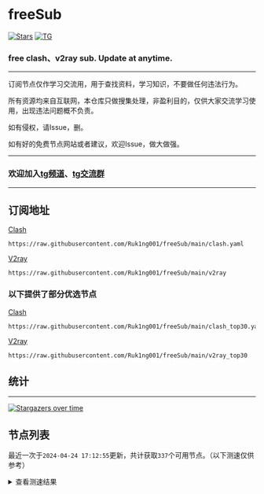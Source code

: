 # freeSub
[![Stars](https://img.shields.io/github/stars/Ruk1ng001/freeSub)](https://github.com/Ruk1ng001/freeSub/stargazers)
[![TG](https://img.shields.io/badge/Telegram-gray?logo=Telegram)](https://t.me/Ruk1ng001)
### free clash、v2ray sub. Update at anytime.

---

订阅节点仅作学习交流用，用于查找资料，学习知识，不要做任何违法行为。

所有资源均来自互联网，本仓库只做搜集处理，非盈利目的，仅供大家交流学习使用，出现违法问题概不负责。

如有侵权，请Issue，删。

如有好的免费节点网站或者建议，欢迎Issue，做大做强。

---

### 欢迎加入[tg频道](https://t.me/Ruk1ng001)、[tg交流群](https://t.me/+-e-b04EE5Cw2NmU1)

---

## 订阅地址
[Clash](https://raw.githubusercontent.com/Ruk1ng001/freeSub/main/clash.yaml)
```
https://raw.githubusercontent.com/Ruk1ng001/freeSub/main/clash.yaml
```
[V2ray](https://raw.githubusercontent.com/Ruk1ng001/freeSub/main/v2ray)
```
https://raw.githubusercontent.com/Ruk1ng001/freeSub/main/v2ray
```
### 以下提供了部分优选节点

[Clash](https://raw.githubusercontent.com/Ruk1ng001/freeSub/main/clash_top30.yaml)
```
https://raw.githubusercontent.com/Ruk1ng001/freeSub/main/clash_top30.yaml
```
[V2ray](https://raw.githubusercontent.com/Ruk1ng001/freeSub/main/v2ray_top30)
```
https://raw.githubusercontent.com/Ruk1ng001/freeSub/main/v2ray_top30
```

## 统计

---

[![Stargazers over time](https://starchart.cc/Ruk1ng001/freeSub.svg)](https://starchart.cc/Ruk1ng001/freeSub)

## 节点列表

最近一次于`2024-04-24 17:12:55`更新，共计获取`337`个可用节点。（以下测速仅供参考）

<details> <summary>查看测速结果</summary>

| 序号 | 节点 | 带宽 | 延迟 |
|:--:|:--:|:--:|:--:|
 | 1 | github.com/Ruk1ng001_-450033463 | 1.54MB/s | 407.00ms |
 | 2 | github.com/Ruk1ng001_1788757087 | 1.44MB/s | 430.00ms |
 | 3 | github.com/Ruk1ng001_1942062392 | 1.40MB/s | 336.00ms |
 | 4 | github.com/Ruk1ng001_1430802564 | 1.38MB/s | 542.00ms |
 | 5 | github.com/Ruk1ng001_603393817 | 1.36MB/s | 557.00ms |
 | 6 | github.com/Ruk1ng001_-639311855 | 1.35MB/s | 566.00ms |
 | 7 | github.com/Ruk1ng001_1002220416 | 1.34MB/s | 296.00ms |
 | 8 | github.com/Ruk1ng001_-1722176855 | 1.34MB/s | 476.00ms |
 | 9 | github.com/Ruk1ng001_1285807605 | 1.15MB/s | 522.00ms |
 | 10 | github.com/Ruk1ng001_-1890107176 | 1.13MB/s | 699.00ms |
 | 11 | github.com/Ruk1ng001_-1441193200 | 1.13MB/s | 503.00ms |
 | 12 | github.com/Ruk1ng001_-387424045 | 1.10MB/s | 581.00ms |
 | 13 | github.com/Ruk1ng001_-980798972 | 1.10MB/s | 553.00ms |
 | 14 | github.com/Ruk1ng001_-2113499034 | 1.08MB/s | 521.00ms |
 | 15 | github.com/Ruk1ng001_-2049361601 | 1.08MB/s | 467.00ms |
 | 16 | github.com/Ruk1ng001_2097075921 | 1.07MB/s | 687.00ms |
 | 17 | github.com/Ruk1ng001_-1972683054 | 1.07MB/s | 441.00ms |
 | 18 | github.com/Ruk1ng001_-1392060987 | 1.03MB/s | 789.00ms |
 | 19 | github.com/Ruk1ng001_391071904 | 1.03MB/s | 737.00ms |
 | 20 | github.com/Ruk1ng001_1477395198 | 1.02MB/s | 458.00ms |
 | 21 | github.com/Ruk1ng001_1708283347 | 1.01MB/s | 589.00ms |
 | 22 | github.com/Ruk1ng001_1945908626 | 1.01MB/s | 705.00ms |
 | 23 | github.com/Ruk1ng001_-559379754 | 961.35KB/s | 720.00ms |
 | 24 | github.com/Ruk1ng001_-1691553768 | 950.08KB/s | 832.00ms |
 | 25 | github.com/Ruk1ng001_1978819283 | 936.98KB/s | 580.00ms |
 | 26 | github.com/Ruk1ng001_-743607482 | 929.43KB/s | 734.00ms |
 | 27 | github.com/Ruk1ng001_1514230855 | 929.31KB/s | 481.00ms |
 | 28 | github.com/Ruk1ng001_1855538875 | 922.04KB/s | 651.00ms |
 | 29 | github.com/Ruk1ng001_233576226 | 914.41KB/s | 661.00ms |
 | 30 | github.com/Ruk1ng001_-564687286 | 903.17KB/s | 761.00ms |
 | 31 | github.com/Ruk1ng001_-422403388 | 900.76KB/s | 813.00ms |
 | 32 | github.com/Ruk1ng001_-1347643129 | 898.77KB/s | 717.00ms |
 | 33 | github.com/Ruk1ng001_-1981144162 | 875.05KB/s | 800.00ms |
 | 34 | github.com/Ruk1ng001_-1570310399 | 856.42KB/s | 850.00ms |
 | 35 | github.com/Ruk1ng001_-1068532818 | 855.34KB/s | 485.00ms |
 | 36 | github.com/Ruk1ng001_2024681527 | 841.63KB/s | 880.00ms |
 | 37 | github.com/Ruk1ng001_-336821796 | 830.50KB/s | 477.00ms |
 | 38 | github.com/Ruk1ng001_1637079292 | 818.66KB/s | 966.00ms |
 | 39 | github.com/Ruk1ng001_344686083 | 816.44KB/s | 587.00ms |
 | 40 | github.com/Ruk1ng001_2094221260 | 814.31KB/s | 938.00ms |
 | 41 | github.com/Ruk1ng001_1316377751 | 809.36KB/s | 753.00ms |
 | 42 | github.com/Ruk1ng001_-698540573 | 808.66KB/s | 1014.00ms |
 | 43 | github.com/Ruk1ng001_30861099 | 808.28KB/s | 586.00ms |
 | 44 | github.com/Ruk1ng001_-1538610044 | 801.11KB/s | 754.00ms |
 | 45 | github.com/Ruk1ng001_1791510632 | 794.01KB/s | 655.00ms |
 | 46 | github.com/Ruk1ng001_-102997315 | 791.29KB/s | 987.00ms |
 | 47 | github.com/Ruk1ng001_1105010861 | 778.41KB/s | 620.00ms |
 | 48 | github.com/Ruk1ng001_-1756876630 | 767.11KB/s | 663.00ms |
 | 49 | github.com/Ruk1ng001_-148412363 | 756.38KB/s | 442.00ms |
 | 50 | github.com/Ruk1ng001_469154745 | 742.89KB/s | 792.00ms |
 | 51 | github.com/Ruk1ng001_1194134709 | 740.59KB/s | 640.00ms |
 | 52 | github.com/Ruk1ng001_-822640410 | 736.20KB/s | 908.00ms |
 | 53 | github.com/Ruk1ng001_1516432118 | 721.43KB/s | 772.00ms |
 | 54 | github.com/Ruk1ng001_1896298437 | 716.94KB/s | 736.00ms |
 | 55 | github.com/Ruk1ng001_-887960686 | 716.04KB/s | 717.00ms |
 | 56 | github.com/Ruk1ng001_1562657822 | 711.44KB/s | 896.00ms |
 | 57 | github.com/Ruk1ng001_215008941 | 711.18KB/s | 1087.00ms |
 | 58 | github.com/Ruk1ng001_-1459855093 | 709.30KB/s | 725.00ms |
 | 59 | github.com/Ruk1ng001_409996209 | 697.33KB/s | 853.00ms |
 | 60 | github.com/Ruk1ng001_1215247727 | 695.32KB/s | 1008.00ms |
 | 61 | github.com/Ruk1ng001_-360716951 | 690.87KB/s | 679.00ms |
 | 62 | github.com/Ruk1ng001_1584523613 | 683.62KB/s | 515.00ms |
 | 63 | github.com/Ruk1ng001_-2132634467 | 681.51KB/s | 911.00ms |
 | 64 | github.com/Ruk1ng001_-1722938651 | 681.05KB/s | 927.00ms |
 | 65 | github.com/Ruk1ng001_127774605 | 680.06KB/s | 1133.00ms |
 | 66 | github.com/Ruk1ng001_-1344592949 | 677.06KB/s | 523.00ms |
 | 67 | github.com/Ruk1ng001_2056263266 | 675.53KB/s | 803.00ms |
 | 68 | github.com/Ruk1ng001_-1469485579 | 662.43KB/s | 1087.00ms |
 | 69 | github.com/Ruk1ng001_1992404737 | 656.33KB/s | 962.00ms |
 | 70 | github.com/Ruk1ng001_-1411619508 | 652.36KB/s | 697.00ms |
 | 71 | github.com/Ruk1ng001_648588487 | 648.08KB/s | 1114.00ms |
 | 72 | github.com/Ruk1ng001_1108544810 | 647.62KB/s | 839.00ms |
 | 73 | github.com/Ruk1ng001_-1981730218 | 645.32KB/s | 998.00ms |
 | 74 | github.com/Ruk1ng001_2045943071 | 642.57KB/s | 981.00ms |
 | 75 | github.com/Ruk1ng001_-1366340069 | 642.04KB/s | 1075.00ms |
 | 76 | github.com/Ruk1ng001_-549031414 | 639.75KB/s | 798.00ms |
 | 77 | github.com/Ruk1ng001_78776122 | 637.07KB/s | 1009.00ms |
 | 78 | github.com/Ruk1ng001_-725807403 | 627.29KB/s | 1132.00ms |
 | 79 | github.com/Ruk1ng001_1604276534 | 624.13KB/s | 684.00ms |
 | 80 | github.com/Ruk1ng001_-392352411 | 624.11KB/s | 1022.00ms |
 | 81 | github.com/Ruk1ng001_-1176015740 | 618.95KB/s | 731.00ms |
 | 82 | github.com/Ruk1ng001_1587996691 | 618.20KB/s | 1083.00ms |
 | 83 | github.com/Ruk1ng001_-943236086 | 616.35KB/s | 944.00ms |
 | 84 | github.com/Ruk1ng001_-2144413488 | 615.10KB/s | 1122.00ms |
 | 85 | github.com/Ruk1ng001_1058553798 | 613.14KB/s | 1024.00ms |
 | 86 | github.com/Ruk1ng001_274666937 | 610.71KB/s | 1120.00ms |
 | 87 | github.com/Ruk1ng001_1991741104 | 605.16KB/s | 1058.00ms |
 | 88 | github.com/Ruk1ng001_-312745645 | 599.46KB/s | 1302.00ms |
 | 89 | github.com/Ruk1ng001_-291732876 | 598.38KB/s | 1005.00ms |
 | 90 | github.com/Ruk1ng001_1769266485 | 592.94KB/s | 1122.00ms |
 | 91 | github.com/Ruk1ng001_-1604217019 | 589.28KB/s | 476.00ms |
 | 92 | github.com/Ruk1ng001_-1608421029 | 588.40KB/s | 1251.00ms |
 | 93 | github.com/Ruk1ng001_-254726555 | 582.55KB/s | 529.00ms |
 | 94 | github.com/Ruk1ng001_-882163439 | 580.82KB/s | 702.00ms |
 | 95 | github.com/Ruk1ng001_-1404651407 | 579.56KB/s | 1013.00ms |
 | 96 | github.com/Ruk1ng001_471212439 | 577.62KB/s | 1085.00ms |
 | 97 | github.com/Ruk1ng001_575644019 | 575.20KB/s | 1135.00ms |
 | 98 | github.com/Ruk1ng001_957399587 | 574.19KB/s | 1018.00ms |
 | 99 | github.com/Ruk1ng001_2013146544 | 574.16KB/s | 1009.00ms |
 | 100 | github.com/Ruk1ng001_315902490 | 572.72KB/s | 1322.00ms |
 | 101 | github.com/Ruk1ng001_-1039305949 | 565.98KB/s | 1327.00ms |
 | 102 | github.com/Ruk1ng001_-258304023 | 563.18KB/s | 1187.00ms |
 | 103 | github.com/Ruk1ng001_-2141233614 | 562.53KB/s | 1257.00ms |
 | 104 | github.com/Ruk1ng001_-1003920760 | 561.31KB/s | 1096.00ms |
 | 105 | github.com/Ruk1ng001_468713297 | 558.25KB/s | 1161.00ms |
 | 106 | github.com/Ruk1ng001_-376207222 | 554.42KB/s | 1095.00ms |
 | 107 | github.com/Ruk1ng001_-1553562654 | 549.54KB/s | 1217.00ms |
 | 108 | github.com/Ruk1ng001_-1903884786 | 545.98KB/s | 990.00ms |
 | 109 | github.com/Ruk1ng001_-574819519 | 544.23KB/s | 957.00ms |
 | 110 | github.com/Ruk1ng001_1303543440 | 544.07KB/s | 1476.00ms |
 | 111 | github.com/Ruk1ng001_-1432597893 | 535.65KB/s | 1578.00ms |
 | 112 | github.com/Ruk1ng001_-1610690298 | 533.81KB/s | 1035.00ms |
 | 113 | github.com/Ruk1ng001_-1840254894 | 531.57KB/s | 1046.00ms |
 | 114 | github.com/Ruk1ng001_-916313166 | 528.39KB/s | 982.00ms |
 | 115 | github.com/Ruk1ng001_-1147564470 | 525.06KB/s | 913.00ms |
 | 116 | github.com/Ruk1ng001_613294342 | 523.39KB/s | 1178.00ms |
 | 117 | github.com/Ruk1ng001_1452565874 | 522.11KB/s | 1077.00ms |
 | 118 | github.com/Ruk1ng001_257108178 | 519.56KB/s | 759.00ms |
 | 119 | github.com/Ruk1ng001_1528144883 | 518.38KB/s | 1203.00ms |
 | 120 | github.com/Ruk1ng001_-541119085 | 517.88KB/s | 986.00ms |
 | 121 | github.com/Ruk1ng001_2123305222 | 517.30KB/s | 1187.00ms |
 | 122 | github.com/Ruk1ng001_-475651946 | 516.37KB/s | 803.00ms |
 | 123 | github.com/Ruk1ng001_1197318010 | 515.51KB/s | 1295.00ms |
 | 124 | github.com/Ruk1ng001_-231658095 | 514.19KB/s | 1618.00ms |
 | 125 | github.com/Ruk1ng001_1516361325 | 514.05KB/s | 1255.00ms |
 | 126 | github.com/Ruk1ng001_524320955 | 513.64KB/s | 961.00ms |
 | 127 | github.com/Ruk1ng001_1043516510 | 511.80KB/s | 1154.00ms |
 | 128 | github.com/Ruk1ng001_-1777434731 | 510.17KB/s | 1274.00ms |
 | 129 | github.com/Ruk1ng001_50509899 | 507.96KB/s | 985.00ms |
 | 130 | github.com/Ruk1ng001_1160428634 | 506.08KB/s | 1299.00ms |
 | 131 | github.com/Ruk1ng001_1075088389 | 503.65KB/s | 1290.00ms |
 | 132 | github.com/Ruk1ng001_-1779753068 | 501.89KB/s | 1290.00ms |
 | 133 | github.com/Ruk1ng001_-1761379707 | 499.64KB/s | 1038.00ms |
 | 134 | github.com/Ruk1ng001_378696032 | 498.59KB/s | 904.00ms |
 | 135 | github.com/Ruk1ng001_1528973136 | 497.85KB/s | 1698.00ms |
 | 136 | github.com/Ruk1ng001_1813567868 | 497.65KB/s | 1330.00ms |
 | 137 | github.com/Ruk1ng001_974439543 | 497.31KB/s | 870.00ms |
 | 138 | github.com/Ruk1ng001_-1372105984 | 496.27KB/s | 1120.00ms |
 | 139 | github.com/Ruk1ng001_-922042051 | 489.89KB/s | 886.00ms |
 | 140 | github.com/Ruk1ng001_-1571477098 | 470.19KB/s | 441.00ms |
 | 141 | github.com/Ruk1ng001_-1680788168 | 470.00KB/s | 1266.00ms |
 | 142 | github.com/Ruk1ng001_905494362 | 469.28KB/s | 1375.00ms |
 | 143 | github.com/Ruk1ng001_-505067315 | 468.19KB/s | 777.00ms |
 | 144 | github.com/Ruk1ng001_-2084862804 | 465.19KB/s | 1336.00ms |
 | 145 | github.com/Ruk1ng001_-1662890050 | 464.93KB/s | 1344.00ms |
 | 146 | github.com/Ruk1ng001_335615651 | 464.47KB/s | 1271.00ms |
 | 147 | github.com/Ruk1ng001_1860895100 | 458.91KB/s | 1407.00ms |
 | 148 | github.com/Ruk1ng001_509000907 | 458.88KB/s | 1442.00ms |
 | 149 | github.com/Ruk1ng001_-1405720368 | 456.11KB/s | 1729.00ms |
 | 150 | github.com/Ruk1ng001_-1669935298 | 453.33KB/s | 1407.00ms |
 | 151 | github.com/Ruk1ng001_1927878369 | 452.19KB/s | 1287.00ms |
 | 152 | github.com/Ruk1ng001_-1509249232 | 451.96KB/s | 813.00ms |
 | 153 | github.com/Ruk1ng001_-548263345 | 451.53KB/s | 1161.00ms |
 | 154 | github.com/Ruk1ng001_-1076403695 | 450.27KB/s | 1354.00ms |
 | 155 | github.com/Ruk1ng001_-1848785995 | 450.20KB/s | 1153.00ms |
 | 156 | github.com/Ruk1ng001_1938509145 | 449.40KB/s | 1537.00ms |
 | 157 | github.com/Ruk1ng001_248454806 | 448.83KB/s | 1397.00ms |
 | 158 | github.com/Ruk1ng001_736739295 | 448.32KB/s | 1366.00ms |
 | 159 | github.com/Ruk1ng001_-1866195546 | 447.47KB/s | 1268.00ms |
 | 160 | github.com/Ruk1ng001_1273957970 | 433.66KB/s | 1296.00ms |
 | 161 | github.com/Ruk1ng001_1812061750 | 427.07KB/s | 1738.00ms |
 | 162 | github.com/Ruk1ng001_286035895 | 424.51KB/s | 1752.00ms |
 | 163 | github.com/Ruk1ng001_674209720 | 419.27KB/s | 1228.00ms |
 | 164 | github.com/Ruk1ng001_1396690311 | 418.90KB/s | 1348.00ms |
 | 165 | github.com/Ruk1ng001_-1822732190 | 416.72KB/s | 1888.00ms |
 | 166 | github.com/Ruk1ng001_-1248491955 | 414.12KB/s | 1591.00ms |
 | 167 | github.com/Ruk1ng001_214376034 | 412.77KB/s | 1793.00ms |
 | 168 | github.com/Ruk1ng001_-2035409638 | 408.41KB/s | 1176.00ms |
 | 169 | github.com/Ruk1ng001_2132331068 | 406.84KB/s | 1215.00ms |
 | 170 | github.com/Ruk1ng001_1855943804 | 406.54KB/s | 1870.00ms |
 | 171 | github.com/Ruk1ng001_-464297078 | 404.64KB/s | 1518.00ms |
 | 172 | github.com/Ruk1ng001_-1274676975 | 404.39KB/s | 1403.00ms |
 | 173 | github.com/Ruk1ng001_-1669773754 | 404.04KB/s | 1091.00ms |
 | 174 | github.com/Ruk1ng001_1850787292 | 396.47KB/s | 1470.00ms |
 | 175 | github.com/Ruk1ng001_-751268571 | 395.77KB/s | 1848.00ms |
 | 176 | github.com/Ruk1ng001_1800484823 | 395.56KB/s | 870.00ms |
 | 177 | github.com/Ruk1ng001_897895180 | 395.07KB/s | 1524.00ms |
 | 178 | github.com/Ruk1ng001_-315871957 | 385.72KB/s | 1693.00ms |
 | 179 | github.com/Ruk1ng001_-1295597631 | 380.52KB/s | 1360.00ms |
 | 180 | github.com/Ruk1ng001_-605490167 | 379.09KB/s | 1506.00ms |
 | 181 | github.com/Ruk1ng001_108650940 | 378.75KB/s | 2048.00ms |
 | 182 | github.com/Ruk1ng001_-1298267898 | 375.73KB/s | 2122.00ms |
 | 183 | github.com/Ruk1ng001_1751800927 | 371.03KB/s | 1691.00ms |
 | 184 | github.com/Ruk1ng001_-294050148 | 366.30KB/s | 1589.00ms |
 | 185 | github.com/Ruk1ng001_1856579891 | 363.74KB/s | 796.00ms |
 | 186 | github.com/Ruk1ng001_1457798644 | 362.76KB/s | 1703.00ms |
 | 187 | github.com/Ruk1ng001_2143008740 | 361.85KB/s | 2409.00ms |
 | 188 | github.com/Ruk1ng001_-1381294047 | 361.14KB/s | 2103.00ms |
 | 189 | github.com/Ruk1ng001_-239109449 | 361.11KB/s | 1714.00ms |
 | 190 | github.com/Ruk1ng001_-1331837002 | 356.57KB/s | 1269.00ms |
 | 191 | github.com/Ruk1ng001_1923577703 | 356.40KB/s | 2466.00ms |
 | 192 | github.com/Ruk1ng001_592612929 | 355.30KB/s | 1891.00ms |
 | 193 | github.com/Ruk1ng001_-1882769009 | 354.67KB/s | 1771.00ms |
 | 194 | github.com/Ruk1ng001_-1480759166 | 352.14KB/s | 1304.00ms |
 | 195 | github.com/Ruk1ng001_1540494780 | 350.65KB/s | 1808.00ms |
 | 196 | github.com/Ruk1ng001_1616468470 | 348.31KB/s | 1009.00ms |
 | 197 | github.com/Ruk1ng001_-364541319 | 348.23KB/s | 1379.00ms |
 | 198 | github.com/Ruk1ng001_-1288451238 | 346.29KB/s | 2337.00ms |
 | 199 | github.com/Ruk1ng001_-355151149 | 345.82KB/s | 2348.00ms |
 | 200 | github.com/Ruk1ng001_-213765393 | 345.20KB/s | 2202.00ms |
 | 201 | github.com/Ruk1ng001_-1766317181 | 344.44KB/s | 1830.00ms |
 | 202 | github.com/Ruk1ng001_-1815815015 | 343.67KB/s | 1503.00ms |
 | 203 | github.com/Ruk1ng001_613702070 | 343.28KB/s | 2256.00ms |
 | 204 | github.com/Ruk1ng001_672420405 | 342.72KB/s | 899.00ms |
 | 205 | github.com/Ruk1ng001_-899982482 | 340.73KB/s | 1520.00ms |
 | 206 | github.com/Ruk1ng001_-1182257461 | 339.44KB/s | 1693.00ms |
 | 207 | github.com/Ruk1ng001_-421903835 | 338.37KB/s | 1277.00ms |
 | 208 | github.com/Ruk1ng001_288485358 | 338.22KB/s | 2315.00ms |
 | 209 | github.com/Ruk1ng001_-1528334150 | 336.24KB/s | 670.00ms |
 | 210 | github.com/Ruk1ng001_1964030541 | 334.42KB/s | 1068.00ms |
 | 211 | github.com/Ruk1ng001_990474739 | 333.82KB/s | 2089.00ms |
 | 212 | github.com/Ruk1ng001_-393987994 | 332.70KB/s | 1816.00ms |
 | 213 | github.com/Ruk1ng001_2086605302 | 322.84KB/s | 2444.00ms |
 | 214 | github.com/Ruk1ng001_690558285 | 320.78KB/s | 2406.00ms |
 | 215 | github.com/Ruk1ng001_-325878939 | 320.51KB/s | 1839.00ms |
 | 216 | github.com/Ruk1ng001_553937065 | 320.24KB/s | 791.00ms |
 | 217 | github.com/Ruk1ng001_-2031024310 | 319.54KB/s | 1027.00ms |
 | 218 | github.com/Ruk1ng001_-1499399495 | 317.16KB/s | 1835.00ms |
 | 219 | github.com/Ruk1ng001_-1888049818 | 315.57KB/s | 1667.00ms |
 | 220 | github.com/Ruk1ng001_-503078598 | 310.66KB/s | 1801.00ms |
 | 221 | github.com/Ruk1ng001_-1811631113 | 304.57KB/s | 1177.00ms |
 | 222 | github.com/Ruk1ng001_-1651404873 | 302.32KB/s | 1612.00ms |
 | 223 | github.com/Ruk1ng001_-294982492 | 301.16KB/s | 1109.00ms |
 | 224 | github.com/Ruk1ng001_540321881 | 300.49KB/s | 1288.00ms |
 | 225 | github.com/Ruk1ng001_1273658322 | 300.20KB/s | 1033.00ms |
 | 226 | github.com/Ruk1ng001_-505711197 | 299.67KB/s | 1215.00ms |
 | 227 | github.com/Ruk1ng001_-1088839255 | 298.56KB/s | 883.00ms |
 | 228 | github.com/Ruk1ng001_-1297579895 | 298.39KB/s | 1505.00ms |
 | 229 | github.com/Ruk1ng001_-1514766132 | 298.24KB/s | 1298.00ms |
 | 230 | github.com/Ruk1ng001_-1271334340 | 297.97KB/s | 1694.00ms |
 | 231 | github.com/Ruk1ng001_309742830 | 297.82KB/s | 525.00ms |
 | 232 | github.com/Ruk1ng001_737990942 | 297.78KB/s | 1986.00ms |
 | 233 | github.com/Ruk1ng001_-49959453 | 296.97KB/s | 2138.00ms |
 | 234 | github.com/Ruk1ng001_24015290 | 293.60KB/s | 1265.00ms |
 | 235 | github.com/Ruk1ng001_123610043 | 291.43KB/s | 814.00ms |
 | 236 | github.com/Ruk1ng001_-669972305 | 290.31KB/s | 840.00ms |
 | 237 | github.com/Ruk1ng001_229017943 | 286.72KB/s | 1338.00ms |
 | 238 | github.com/Ruk1ng001_1662540942 | 286.51KB/s | 391.00ms |
 | 239 | github.com/Ruk1ng001_621166666 | 286.27KB/s | 754.00ms |
 | 240 | github.com/Ruk1ng001_1959230060 | 280.73KB/s | 1872.00ms |
 | 241 | github.com/Ruk1ng001_1212889911 | 280.15KB/s | 2118.00ms |
 | 242 | github.com/Ruk1ng001_536822818 | 277.01KB/s | 1502.00ms |
 | 243 | github.com/Ruk1ng001_-1990456757 | 276.06KB/s | 882.00ms |
 | 244 | github.com/Ruk1ng001_-982204796 | 274.52KB/s | 2160.00ms |
 | 245 | github.com/Ruk1ng001_-1459459196 | 266.93KB/s | 1608.00ms |
 | 246 | github.com/Ruk1ng001_-1408388769 | 262.88KB/s | 2138.00ms |
 | 247 | github.com/Ruk1ng001_69024910 | 260.06KB/s | 698.00ms |
 | 248 | github.com/Ruk1ng001_-1319432735 | 259.96KB/s | 1049.00ms |
 | 249 | github.com/Ruk1ng001_-2080914553 | 255.94KB/s | 2090.00ms |
 | 250 | github.com/Ruk1ng001_1036870570 | 255.82KB/s | 1761.00ms |
 | 251 | github.com/Ruk1ng001_212576068 | 255.75KB/s | 851.00ms |
 | 252 | github.com/Ruk1ng001_956416173 | 255.40KB/s | 1681.00ms |
 | 253 | github.com/Ruk1ng001_775476669 | 255.30KB/s | 1616.00ms |
 | 254 | github.com/Ruk1ng001_1484293568 | 255.20KB/s | 2055.00ms |
 | 255 | github.com/Ruk1ng001_-1992285691 | 255.13KB/s | 1306.00ms |
 | 256 | github.com/Ruk1ng001_425409244 | 254.07KB/s | 525.00ms |
 | 257 | github.com/Ruk1ng001_1895761686 | 252.22KB/s | 1420.00ms |
 | 258 | github.com/Ruk1ng001_-2026317212 | 246.37KB/s | 1561.00ms |
 | 259 | github.com/Ruk1ng001_-292540982 | 243.29KB/s | 1451.00ms |
 | 260 | github.com/Ruk1ng001_1140084636 | 241.71KB/s | 877.00ms |
 | 261 | github.com/Ruk1ng001_-2030407908 | 240.55KB/s | 1190.00ms |
 | 262 | github.com/Ruk1ng001_1356209761 | 237.31KB/s | 2025.00ms |
 | 263 | github.com/Ruk1ng001_-398383811 | 237.08KB/s | 1155.00ms |
 | 264 | github.com/Ruk1ng001_-471543261 | 236.80KB/s | 2130.00ms |
 | 265 | github.com/Ruk1ng001_-1067498302 | 229.82KB/s | 759.00ms |
 | 266 | github.com/Ruk1ng001_1733174884 | 224.71KB/s | 1821.00ms |
 | 267 | github.com/Ruk1ng001_-958265204 | 221.94KB/s | 1159.00ms |
 | 268 | github.com/Ruk1ng001_264071896 | 219.07KB/s | 796.00ms |
 | 269 | github.com/Ruk1ng001_-771505478 | 216.91KB/s | 850.00ms |
 | 270 | github.com/Ruk1ng001_661344923 | 214.80KB/s | 2055.00ms |
 | 271 | github.com/Ruk1ng001_-479116498 | 213.04KB/s | 382.00ms |
 | 272 | github.com/Ruk1ng001_-1348858616 | 212.93KB/s | 473.00ms |
 | 273 | github.com/Ruk1ng001_-2101341721 | 212.89KB/s | 1462.00ms |
 | 274 | github.com/Ruk1ng001_798975496 | 212.49KB/s | 1426.00ms |
 | 275 | github.com/Ruk1ng001_1441344122 | 212.43KB/s | 1093.00ms |
 | 276 | github.com/Ruk1ng001_981293481 | 212.43KB/s | 745.00ms |
 | 277 | github.com/Ruk1ng001_-189471676 | 212.09KB/s | 1344.00ms |
 | 278 | github.com/Ruk1ng001_1360201207 | 207.59KB/s | 1059.00ms |
 | 279 | github.com/Ruk1ng001_368365411 | 204.56KB/s | 1043.00ms |
 | 280 | github.com/Ruk1ng001_-1408563685 | 196.57KB/s | 1986.00ms |
 | 281 | github.com/Ruk1ng001_1404508037 | 196.22KB/s | 2580.00ms |
 | 282 | github.com/Ruk1ng001_1090519050 | 192.37KB/s | 2512.00ms |
 | 283 | github.com/Ruk1ng001_-2119678843 | 190.06KB/s | 1657.00ms |
 | 284 | github.com/Ruk1ng001_-877762697 | 189.74KB/s | 1337.00ms |
 | 285 | github.com/Ruk1ng001_1022626579 | 187.07KB/s | 1355.00ms |
 | 286 | github.com/Ruk1ng001_1713681835 | 185.32KB/s | 2131.00ms |
 | 287 | github.com/Ruk1ng001_-1531809273 | 183.29KB/s | 1021.00ms |
 | 288 | github.com/Ruk1ng001_924236053 | 182.64KB/s | 1188.00ms |
 | 289 | github.com/Ruk1ng001_436660577 | 179.32KB/s | 1465.00ms |
 | 290 | github.com/Ruk1ng001_1276200866 | 170.50KB/s | 845.00ms |
 | 291 | github.com/Ruk1ng001_-1548942456 | 170.33KB/s | 1005.00ms |
 | 292 | github.com/Ruk1ng001_-618738247 | 170.24KB/s | 506.00ms |
 | 293 | github.com/Ruk1ng001_-132591573 | 170.15KB/s | 440.00ms |
 | 294 | github.com/Ruk1ng001_-2004825780 | 170.00KB/s | 646.00ms |
 | 295 | github.com/Ruk1ng001_872157163 | 169.87KB/s | 937.00ms |
 | 296 | github.com/Ruk1ng001_1584916375 | 169.40KB/s | 796.00ms |
 | 297 | github.com/Ruk1ng001_307022608 | 169.27KB/s | 2289.00ms |
 | 298 | github.com/Ruk1ng001_1533705739 | 165.51KB/s | 980.00ms |
 | 299 | github.com/Ruk1ng001_838451797 | 159.72KB/s | 1831.00ms |
 | 300 | github.com/Ruk1ng001_663807944 | 150.94KB/s | 1976.00ms |
 | 301 | github.com/Ruk1ng001_-1620562702 | 149.67KB/s | 2222.00ms |
 | 302 | github.com/Ruk1ng001_-902020242 | 141.94KB/s | 79.00ms |
 | 303 | github.com/Ruk1ng001_-1200834172 | 141.28KB/s | 1169.00ms |
 | 304 | github.com/Ruk1ng001_-71894913 | 130.74KB/s | 1151.00ms |
 | 305 | github.com/Ruk1ng001_-422691333 | 129.99KB/s | 1172.00ms |
 | 306 | github.com/Ruk1ng001_1214185482 | 127.88KB/s | 347.00ms |
 | 307 | github.com/Ruk1ng001_-102191318 | 127.70KB/s | 651.00ms |
 | 308 | github.com/Ruk1ng001_620924739 | 127.63KB/s | 837.00ms |
 | 309 | github.com/Ruk1ng001_-1734462663 | 122.98KB/s | 1736.00ms |
 | 310 | github.com/Ruk1ng001_-812305448 | 120.66KB/s | 1502.00ms |
 | 311 | github.com/Ruk1ng001_1426105639 | 120.02KB/s | 1818.00ms |
 | 312 | github.com/Ruk1ng001_1295306959 | 118.38KB/s | 1225.00ms |
 | 313 | github.com/Ruk1ng001_136882153 | 118.01KB/s | 67.00ms |
 | 314 | github.com/Ruk1ng001_1422041841 | 116.27KB/s | 1091.00ms |
 | 315 | github.com/Ruk1ng001_-419515231 | 115.26KB/s | 333.00ms |
 | 316 | github.com/Ruk1ng001_1461973111 | 110.88KB/s | 1279.00ms |
 | 317 | github.com/Ruk1ng001_1165015338 | 107.99KB/s | 2514.00ms |
 | 318 | github.com/Ruk1ng001_1317557680 | 97.50KB/s | 1471.00ms |
 | 319 | github.com/Ruk1ng001_1184940032 | 94.70KB/s | 920.00ms |
 | 320 | github.com/Ruk1ng001_1388672434 | 85.24KB/s | 474.00ms |
 | 321 | github.com/Ruk1ng001_-69785021 | 85.15KB/s | 233.00ms |
 | 322 | github.com/Ruk1ng001_-288124762 | 85.04KB/s | 600.00ms |
 | 323 | github.com/Ruk1ng001_1170082256 | 84.80KB/s | 523.00ms |
 | 324 | github.com/Ruk1ng001_-516415054 | 84.78KB/s | 568.00ms |
 | 325 | github.com/Ruk1ng001_-909310757 | 83.54KB/s | 1158.00ms |
 | 326 | github.com/Ruk1ng001_470856959 | 80.21KB/s | 2408.00ms |
 | 327 | github.com/Ruk1ng001_1675992502 | 78.45KB/s | 168.00ms |
 | 328 | github.com/Ruk1ng001_1751708018 | 76.63KB/s | 169.00ms |
 | 329 | github.com/Ruk1ng001_-1899413900 | 73.32KB/s | 175.00ms |
 | 330 | github.com/Ruk1ng001_-759999418 | 71.26KB/s | 541.00ms |
 | 331 | github.com/Ruk1ng001_260617188 | 70.58KB/s | 903.00ms |
 | 332 | github.com/Ruk1ng001_-1373361909 | 67.00KB/s | 1236.00ms |
 | 333 | github.com/Ruk1ng001_-726952974 | 65.89KB/s | 1607.00ms |
 | 334 | github.com/Ruk1ng001_-82483185 | 64.48KB/s | 2688.00ms |
 | 335 | github.com/Ruk1ng001_-1995948850 | 55.01KB/s | 1350.00ms |
 | 336 | github.com/Ruk1ng001_1133183663 | 54.64KB/s | 2020.00ms |
 | 337 | github.com/Ruk1ng001_-639113990 | 54.03KB/s | 598.00ms |


</details>
